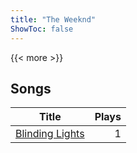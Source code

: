 ```yaml
---
title: "The Weeknd"
ShowToc: false
---
```


{{< more >}}

## Songs
Title | Plays 
----- | -----: 
[Blinding Lights](/songs/blinding-lights) | 1

